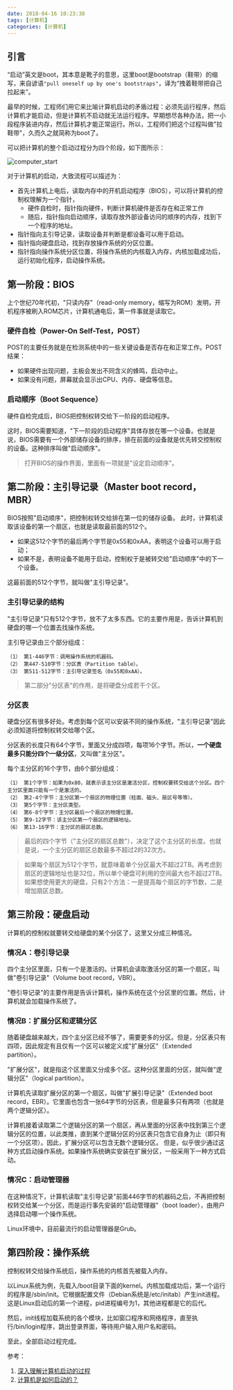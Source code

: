 ```yaml
---
date: 2018-04-16 10:23:38
tags: [计算机]
categories: [计算机]
---
```

## 引言

“启动”英文是boot，其本意是靴子的意思，这里boot是bootstrap（鞋带）的缩写，来自谚语`"pull oneself up by one's bootstraps"`，译为“拽着鞋带把自己拉起来”。

最早的时候，工程师们用它来比喻计算机启动的矛盾过程：必须先运行程序，然后计算机才能启动，但是计算机不启动就无法运行程序。早期想尽各种办法，把一小段程序装进内存，然后计算机才能正常运行。所以，工程师们把这个过程叫做"拉鞋带"，久而久之就简称为boot了。


可以把计算机的整个启动过程分为四个阶段，如下图所示：

![computer_start](/images/computer_start.png)

对于计算机的启动，大致流程可以描述为：

- 首先计算机上电后，读取内存中的开机启动程序（BIOS），可以将计算机的控制权理解为一个指针，
	- 硬件自检时，指针指向硬件，判断计算机硬件是否存在和正常工作
	- 随后，指针指向启动顺序，读取存放外部设备访问的顺序的内存，找到下一个程序的地址。
- 指针指向主引导记录，读取设备并判断是都设备可以用于启动。
- 指针指向硬盘启动，找到存放操作系统的分区位置。
- 指针指向操作系统分区位置，将操作系统的内核载入内存，内核加载成功后，运行初始化程序，启动操作系统。

## 第一阶段：BIOS
上个世纪70年代初，"只读内存"（read-only memory，缩写为ROM）发明，开机程序被刷入ROM芯片，计算机通电后，第一件事就是读取它。

### 硬件自检（Power-On Self-Test，POST）

POST的主要任务就是在检测系统中的一些关键设备是否存在和正常工作。POST结果：

- 如果硬件出现问题，主板会发出不同含义的蜂鸣，启动中止。
- 如果没有问题，屏幕就会显示出CPU、内存、硬盘等信息。

### 启动顺序（Boot Sequence）
硬件自检完成后，BIOS把控制权转交给下一阶段的启动程序。

这时，BIOS需要知道，"下一阶段的启动程序"具体存放在哪一个设备。也就是说，BIOS需要有一个外部储存设备的排序，排在前面的设备就是优先转交控制权的设备。这种排序叫做"启动顺序"。

> 打开BIOS的操作界面，里面有一项就是"设定启动顺序"。

## 第二阶段：主引导记录（Master boot record，MBR）
BIOS按照"启动顺序"，把控制权转交给排在第一位的储存设备。
此时，计算机读取该设备的第一个扇区，也就是读取最前面的512个。

- 如果这512个字节的最后两个字节是0x55和0xAA，表明这个设备可以用于启动；
- 如果不是，表明设备不能用于启动，控制权于是被转交给"启动顺序"中的下一个设备。

这最前面的512个字节，就叫做"主引导记录"。

### 主引导记录的结构

"主引导记录"只有512个字节，放不了太多东西。它的主要作用是，告诉计算机到硬盘的哪一个位置去找操作系统。

主引导记录由三个部分组成：

```
（1） 第1-446字节：调用操作系统的机器码。
（2） 第447-510字节：分区表（Partition table）。
（3） 第511-512字节：主引导记录签名（0x55和0xAA）。
```
> 第二部分"分区表"的作用，是将硬盘分成若干个区。

### 分区表

硬盘分区有很多好处。考虑到每个区可以安装不同的操作系统，"主引导记录"因此必须知道将控制权转交给哪个区。

分区表的长度只有64个字节，里面又分成四项，每项16个字节。所以，**一个硬盘最多只能分四个一级分区**，又叫做"主分区"。

每个主分区的16个字节，由6个部分组成：

```
（1） 第1个字节：如果为0x80，就表示该主分区是激活分区，控制权要转交给这个分区。四个主分区里面只能有一个是激活的。
（2） 第2-4个字节：主分区第一个扇区的物理位置（柱面、磁头、扇区号等等）。
（3） 第5个字节：主分区类型。
（4） 第6-8个字节：主分区最后一个扇区的物理位置。
（5） 第9-12字节：该主分区第一个扇区的逻辑地址。
（6） 第13-16字节：主分区的扇区总数。
```

> 最后的四个字节（"主分区的扇区总数"），决定了这个主分区的长度。也就是说，一个主分区的扇区总数最多不超过2的32次方。

> 如果每个扇区为512个字节，就意味着单个分区最大不超过2TB。再考虑到扇区的逻辑地址也是32位，所以单个硬盘可利用的空间最大也不超过2TB。如果想使用更大的硬盘，只有2个方法：一是提高每个扇区的字节数，二是增加扇区总数。

## 第三阶段：硬盘启动
计算机的控制权就要转交给硬盘的某个分区了，这里又分成三种情况。

### 情况A：卷引导记录
四个主分区里面，只有一个是激活的。计算机会读取激活分区的第一个扇区，叫做"卷引导记录"（Volume boot record，VBR）。

"卷引导记录"的主要作用是告诉计算机，操作系统在这个分区里的位置。然后，计算机就会加载操作系统了。

### 情况B：扩展分区和逻辑分区
随着硬盘越来越大，四个主分区已经不够了，需要更多的分区。但是，分区表只有四项，因此规定有且仅有一个区可以被定义成"扩展分区"（Extended partition）。

"扩展分区"，就是指这个区里面又分成多个区。这种分区里面的分区，就叫做"逻辑分区"（logical partition）。

计算机先读取扩展分区的第一个扇区，叫做"扩展引导记录"（Extended boot record，EBR）。它里面也包含一张64字节的分区表，但是最多只有两项（也就是两个逻辑分区）。

计算机接着读取第二个逻辑分区的第一个扇区，再从里面的分区表中找到第三个逻辑分区的位置，以此类推，直到某个逻辑分区的分区表只包含它自身为止（即只有一个分区项）。因此，扩展分区可以包含无数个逻辑分区。
但是，似乎很少通过这种方式启动操作系统。如果操作系统确实安装在扩展分区，一般采用下一种方式启动。

### 情况C：启动管理器
在这种情况下，计算机读取"主引导记录"前面446字节的机器码之后，不再把控制权转交给某一个分区，而是运行事先安装的"启动管理器"（boot loader），由用户选择启动哪一个操作系统。

Linux环境中，目前最流行的启动管理器是Grub。

## 第四阶段：操作系统

控制权转交给操作系统后，操作系统的内核首先被载入内存。

以Linux系统为例，先载入/boot目录下面的kernel。内核加载成功后，第一个运行的程序是/sbin/init。它根据配置文件（Debian系统是/etc/initab）产生init进程。这是Linux启动后的第一个进程，pid进程编号为1，其他进程都是它的后代。

然后，init线程加载系统的各个模块，比如窗口程序和网络程序，直至执行/bin/login程序，跳出登录界面，等待用户输入用户名和密码。

至此，全部启动过程完成。





参考：


1. [深入理解计算机启动的过程](http://www.360doc.com/content/17/0107/03/18268484_620651307.shtml)
2. [计算机是如何启动的？](http://www.ruanyifeng.com/blog/2013/02/booting.html)